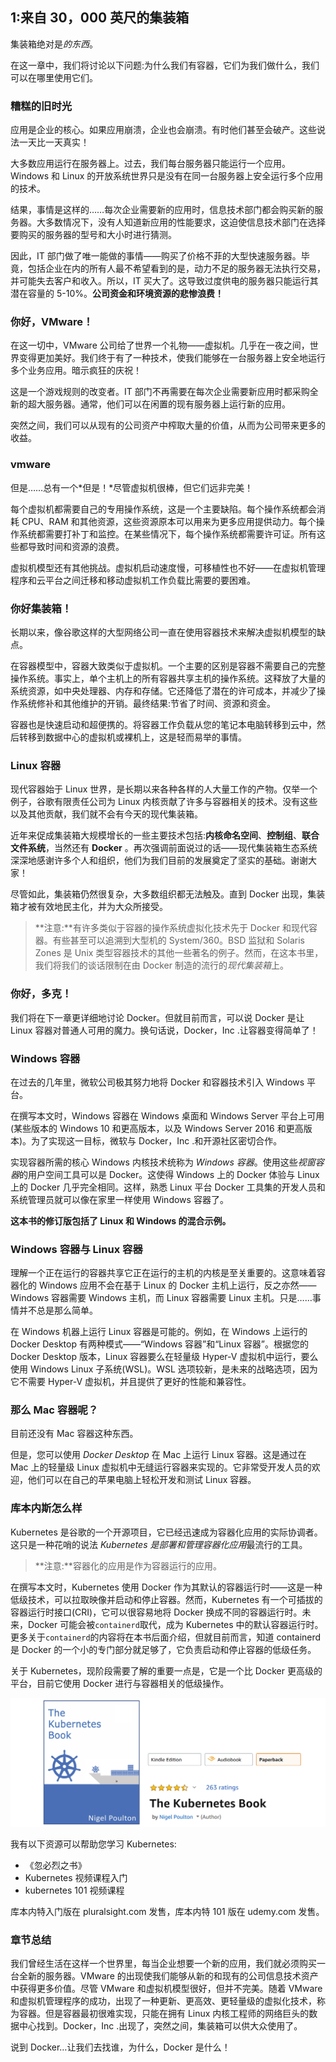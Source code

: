 ## 1:来自 30，000 英尺的集装箱

集装箱绝对是*的东西*。

在这一章中，我们将讨论以下问题:为什么我们有容器，它们为我们做什么，我们可以在哪里使用它们。

### 糟糕的旧时光

应用是企业的核心。如果应用崩溃，企业也会崩溃。有时他们甚至会破产。这些说法一天比一天真实！

大多数应用运行在服务器上。过去，我们每台服务器只能运行一个应用。Windows 和 Linux 的开放系统世界只是没有在同一台服务器上安全运行多个应用的技术。

结果，事情是这样的……每次企业需要新的应用时，信息技术部门都会购买新的服务器。大多数情况下，没有人知道新应用的性能要求，这迫使信息技术部门在选择要购买的服务器的型号和大小时进行猜测。

因此，IT 部门做了唯一能做的事情——购买了价格不菲的大型快速服务器。毕竟，包括企业在内的所有人最不希望看到的是，动力不足的服务器无法执行交易，并可能失去客户和收入。所以，IT 买大了。这导致过度供电的服务器只能运行其潜在容量的 5-10%。**公司资金和环境资源的悲惨浪费！**

### 你好，VMware！

在这一切中，VMware 公司给了世界一个礼物——虚拟机。几乎在一夜之间，世界变得更加美好。我们终于有了一种技术，使我们能够在一台服务器上安全地运行多个业务应用。暗示疯狂的庆祝！

这是一个游戏规则的改变者。IT 部门不再需要在每次企业需要新应用时都采购全新的超大服务器。通常，他们可以在闲置的现有服务器上运行新的应用。

突然之间，我们可以从现有的公司资产中榨取大量的价值，从而为公司带来更多的收益。

### vmware

但是……总有一个*但是！*尽管虚拟机很棒，但它们远非完美！

每个虚拟机都需要自己的专用操作系统，这是一个主要缺陷。每个操作系统都会消耗 CPU、RAM 和其他资源，这些资源原本可以用来为更多应用提供动力。每个操作系统都需要打补丁和监控。在某些情况下，每个操作系统都需要许可证。所有这些都导致时间和资源的浪费。

虚拟机模型还有其他挑战。虚拟机启动速度慢，可移植性也不好——在虚拟机管理程序和云平台之间迁移和移动虚拟机工作负载比需要的要困难。

### 你好集装箱！

长期以来，像谷歌这样的大型网络公司一直在使用容器技术来解决虚拟机模型的缺点。

在容器模型中，容器大致类似于虚拟机。一个主要的区别是容器不需要自己的完整操作系统。事实上，单个主机上的所有容器共享主机的操作系统。这释放了大量的系统资源，如中央处理器、内存和存储。它还降低了潜在的许可成本，并减少了操作系统修补和其他维护的开销。最终结果:节省了时间、资源和资金。

容器也是快速启动和超便携的。将容器工作负载从您的笔记本电脑转移到云中，然后转移到数据中心的虚拟机或裸机上，这是轻而易举的事情。

### Linux 容器

现代容器始于 Linux 世界，是长期以来各种各样的人大量工作的产物。仅举一个例子，谷歌有限责任公司为 Linux 内核贡献了许多与容器相关的技术。没有这些以及其他贡献，我们就不会有今天的现代集装箱。

近年来促成集装箱大规模增长的一些主要技术包括:**内核命名空间**、**控制组**、**联合文件系统**，当然还有 **Docker** 。再次强调前面说过的话——现代集装箱生态系统深深地感谢许多个人和组织，他们为我们目前的发展奠定了坚实的基础。谢谢大家！

尽管如此，集装箱仍然很复杂，大多数组织都无法触及。直到 Docker 出现，集装箱才被有效地民主化，并为大众所接受。

> **注意:**有许多类似于容器的操作系统虚拟化技术先于 Docker 和现代容器。有些甚至可以追溯到大型机的 System/360。BSD 监狱和 Solaris Zones 是 Unix 类型容器技术的其他一些著名的例子。然而，在这本书里，我们将我们的谈话限制在由 Docker 制造的流行的*现代集装箱*上。

### 你好，多克！

我们将在下一章更详细地讨论 Docker。但就目前而言，可以说 Docker 是让 Linux 容器对普通人可用的魔力。换句话说，Docker，Inc .让容器变得简单了！

### Windows 容器

在过去的几年里，微软公司极其努力地将 Docker 和容器技术引入 Windows 平台。

在撰写本文时，Windows 容器在 Windows 桌面和 Windows Server 平台上可用(某些版本的 Windows 10 和更高版本，以及 Windows Server 2016 和更高版本)。为了实现这一目标，微软与 Docker，Inc .和开源社区密切合作。

实现容器所需的核心 Windows 内核技术统称为 *Windows 容器*。使用这些*视窗容器*的用户空间工具可以是 Docker。这使得 Windows 上的 Docker 体验与 Linux 上的 Docker 几乎完全相同。这样，熟悉 Linux 平台 Docker 工具集的开发人员和系统管理员就可以像在家里一样使用 Windows 容器了。

**这本书的修订版包括了 Linux 和 Windows 的混合示例。**

### Windows 容器与 Linux 容器

理解一个正在运行的容器共享它正在运行的主机的内核是至关重要的。这意味着容器化的 Windows 应用不会在基于 Linux 的 Docker 主机上运行，反之亦然——Windows 容器需要 Windows 主机，而 Linux 容器需要 Linux 主机。只是……事情并不总是那么简单。

在 Windows 机器上运行 Linux 容器是可能的。例如，在 Windows 上运行的 Docker Desktop 有两种模式——“Windows 容器”和“Linux 容器”。根据您的 Docker Desktop 版本，Linux 容器要么在轻量级 Hyper-V 虚拟机中运行，要么使用 Windows Linux 子系统(WSL)。WSL 选项较新，是未来的战略选项，因为它不需要 Hyper-V 虚拟机，并且提供了更好的性能和兼容性。

### 那么 Mac 容器呢？

目前还没有 Mac 容器这种东西。

但是，您可以使用 *Docker Desktop* 在 Mac 上运行 Linux 容器。这是通过在 Mac 上的轻量级 Linux 虚拟机中无缝运行容器来实现的。它非常受开发人员的欢迎，他们可以在自己的苹果电脑上轻松开发和测试 Linux 容器。

### 库本内斯怎么样

Kubernetes 是谷歌的一个开源项目，它已经迅速成为容器化应用的实际协调者。这只是一种花哨的说法 *Kubernetes 是部署和管理容器化应用*最流行的工具。

> **注意:**容器化的应用是作为容器运行的应用。

在撰写本文时，Kubernetes 使用 Docker 作为其默认的容器运行时——这是一种低级技术，可以拉取映像并启动和停止容器。然而，Kubernetes 有一个可插拔的容器运行时接口(CRI)，它可以很容易地将 Docker 换成不同的容器运行时。未来，Docker 可能会被`containerd`取代，成为 Kubernetes 中的默认容器运行时。更多关于`containerd`的内容将在本书后面介绍，但就目前而言，知道 containerd 是 Docker 的一个小的专门部分就足够了，它负责启动和停止容器的低级任务。

关于 Kubernetes，现阶段需要了解的重要一点是，它是一个比 Docker 更高级的平台，目前它使用 Docker 进行与容器相关的低级操作。

![](img/figure1-1.png)





我有以下资源可以帮助您学习 Kubernetes:

*   《忽必烈之书》
*   Kubernetes 视频课程入门
*   kubernetes 101 视频课程

库本内特入门版在 pluralsight.com 发售，库本内特 101 版在 udemy.com 发售。

### 章节总结

我们曾经生活在这样一个世界里，每当企业想要一个新的应用，我们就必须购买一台全新的服务器。VMware 的出现使我们能够从新的和现有的公司信息技术资产中获得更多价值。尽管 VMware 和虚拟机模型很好，但并不完美。随着 VMware 和虚拟机管理程序的成功，出现了一种更新、更高效、更轻量级的虚拟化技术，称为容器。但是容器最初很难实现，只能在拥有 Linux 内核工程师的网络巨头的数据中心找到。Docker，Inc .出现了，突然之间，集装箱可以供大众使用了。

说到 Docker…让我们去找谁，为什么，Docker 是什么！